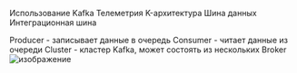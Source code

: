 Использование Kafka
Телеметрия
K-архитектура
Шина данных
Интеграционная шина


Producer - записывает данные в очередь
Consumer - читает данные из очереди
Cluster - кластер Kafka, может состоять из нескольких Broker
![изображение](https://github.com/terhia/interview/assets/7370741/3a65250d-200e-47a7-9c21-ccb5934c3e37)

